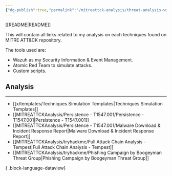 ```yaml
---
{"dg-publish":true,"permalink":"/mitreattck-analysis/threat-analysis-with-att-and-ck/"}
---
```


[[README\|README]]

This will contain all links related to my analysis on each techniques found on MITRE ATT&CK repository. 

The tools used are:
- Wazuh as my Security Information & Event Management.
- Atomic Red Team to simulate attacks.
- Custom scripts.

## Analysis
---
- [[x/templates/Techniques Simulation Templates\|Techniques Simulation Templates]]
- [[MITREATTCKAnalysis/Persistence - T1547.001/Persistence - T1547.001\|Persistence - T1547.001]]
- [[MITREATTCKAnalysis/Persistence - T1547.001/Malware Download & Incident Response Report\|Malware Download & Incident Response Report]]
- [[MITREATTCKAnalysis/tryhackme/Full Attack Chain Analysis - Tempest\|Full Attack Chain Analysis - Tempest]]
- [[MITREATTCKAnalysis/tryhackme/Phishing Campaign by Boogeyman Threat Group\|Phishing Campaign by Boogeyman Threat Group]]

{ .block-language-dataview}







